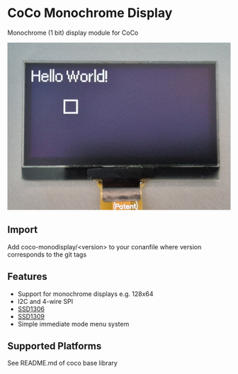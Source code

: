 # CoCo Monochrome Display

Monochrome (1 bit) display module for CoCo

![Display](Display.jpg)

## Import
Add coco-monodisplay/\<version> to your conanfile where version corresponds to the git tags

## Features
* Support for monochrome displays e.g. 128x64
* I2C and 4-wire SPI
* [SSD1306](https://cdn-shop.adafruit.com/datasheets/SSD1306.pdf)
* [SSD1309](https://www.crystalfontz.com/controllers/SolomonSystech/SSD1309/)
* Simple immediate mode menu system

## Supported Platforms
See README.md of coco base library
